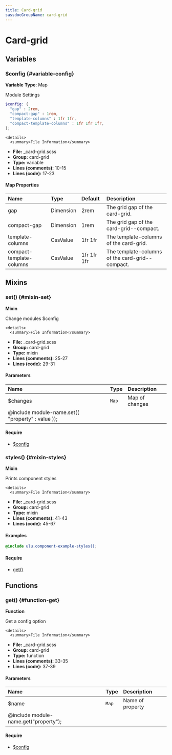 ```yaml
---
title: Card-grid
sassdocGroupName: card-grid
---
```



# Card-grid





## Variables




<div class="sassdoc-item-header">

###  $config {#variable-config}

  <div class="sassdoc-item-header__labels">
    <span class="tag tag--primary"><strong>Variable</strong></span> <span class="tag"><strong>Type</strong>: Map</span>
  </div>

</div>

  

Module Settings
    
    

``` scss
$config: (
  "gap" : 2rem,
  "compact-gap" : 1rem,
  "template-columns" : 1fr 1fr,
  "compact-template-columns" : 1fr 1fr 1fr,
);
```
  

    <details>
      <summary>File Information</summary>
- **File:** _card-grid.scss
- **Group:** card-grid
- **Type:** variable
- **Lines (comments):** 10-15
- **Lines (code):** 17-23
    </details>
    

#### Map Properties


|Name|Type|Default|Description|
|:--|:--|:--|:--|
|gap|Dimension|2rem|The grid gap of the card-grid.|
|compact-gap|Dimension|1rem|The grid gap of the card-grid--compact.|
|template-columns|CssValue|1fr 1fr|The template-columns of the card-grid.|
|compact-template-columns|CssValue|1fr 1fr 1fr|The template-columns of the card-grid--compact.|

    
  

## Mixins




<div class="sassdoc-item-header">

###  set() {#mixin-set}

  <div class="sassdoc-item-header__labels">
    <span class="tag tag--primary"><strong>Mixin</strong></span>
  </div>

</div>

  

Change modules $config
    
    

    <details>
      <summary>File Information</summary>
- **File:** _card-grid.scss
- **Group:** card-grid
- **Type:** mixin
- **Lines (comments):** 25-27
- **Lines (code):** 29-31
    </details>
    

#### Parameters


|Name|Type|Description|
|:--|:--|:--|
|$changes|`Map`|Map of changes
  @include module-name.set(( "property" : value ));|

    

#### Require

- [$config](/sass/components/accordion/#variable-config)
  


<div class="sassdoc-item-header">

###  styles() {#mixin-styles}

  <div class="sassdoc-item-header__labels">
    <span class="tag tag--primary"><strong>Mixin</strong></span>
  </div>

</div>

  

Prints component styles
    
    

    <details>
      <summary>File Information</summary>
- **File:** _card-grid.scss
- **Group:** card-grid
- **Type:** mixin
- **Lines (comments):** 41-43
- **Lines (code):** 45-67
    </details>
    

#### Examples

      


``` scss
@include ulu.component-example-styles();
```
  

      

#### Require

- [get()](/sass/components/accordion/#function-get)
  
  

## Functions




<div class="sassdoc-item-header">

###  get() {#function-get}

  <div class="sassdoc-item-header__labels">
    <span class="tag tag--primary"><strong>Function</strong></span>
  </div>

</div>

  

Get a config option
    
    

    <details>
      <summary>File Information</summary>
- **File:** _card-grid.scss
- **Group:** card-grid
- **Type:** function
- **Lines (comments):** 33-35
- **Lines (code):** 37-39
    </details>
    

#### Parameters


|Name|Type|Description|
|:--|:--|:--|
|$name|`Map`|Name of property
  @include module-name.get("property");|

    

#### Require

- [$config](/sass/components/accordion/#variable-config)
  
  
  